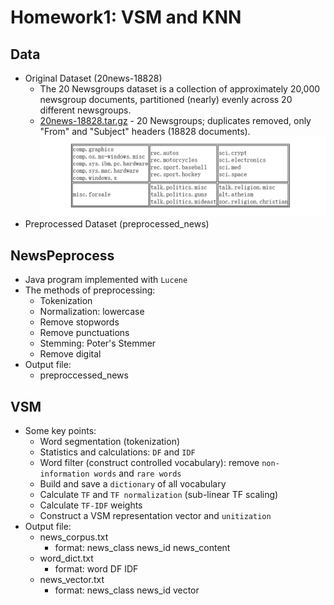 # Homework1: VSM and KNN
## Data
* Original Dataset (20news-18828)
  * The 20 Newsgroups dataset is a collection of approximately 20,000 newsgroup documents, partitioned (nearly) evenly across 20 different newsgroups.
  * [20news-18828.tar.gz](http://qwone.com/~jason/20Newsgroups/ "Data download address") - 20 Newsgroups; duplicates removed, only "From" and "Subject" headers (18828 documents).
  ![](https://github.com/QiannanCheng/201834858ChengQiannan/blob/master/Homework1/NewsClass.png)
* Preprocessed Dataset (preprocessed_news)
## NewsPeprocess
* Java program implemented with `Lucene`
* The methods of preprocessing:
  * Tokenization
  * Normalization: lowercase
  * Remove stopwords
  * Remove punctuations
  * Stemming: Poter's Stemmer
  * Remove digital
* Output file:
  * preproccessed_news
## VSM
* Some key points:
  * Word segmentation (tokenization)
  * Statistics and calculations: `DF` and `IDF`
  * Word filter (construct controlled vocabulary): remove `non-information words` and `rare words`
  * Build and save a `dictionary` of all vocabulary
  * Calculate `TF` and  `TF normalization` (sub-linear TF scaling)
  * Calculate `TF-IDF` weights
  * Construct a VSM representation vector and `unitization`
* Output file:
  * news_corpus.txt 
    * format: news_class  news_id  news_content
  * word_dict.txt 
    * format: word  DF  IDF
  * news_vector.txt 
    * format: news_class  news_id  vector
